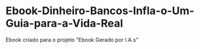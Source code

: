# Ebook-Dinheiro-Bancos-Infla-o-Um-Guia-para-a-Vida-Real
Ebook criado para o projeto "Ebook Gerado por I.A.s"

